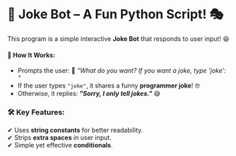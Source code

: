 # 🤖 **Joke Bot – A Fun Python Script!** 🎭  

This program is a simple interactive **Joke Bot** that responds to user input! 😆  

#### 📌 **How It Works:**  
- Prompts the user: 📝 _"What do you want? If you want a joke, type 'joke': "_  
- If the user types `"joke"`, it shares a funny **programmer joke**! 🤓  
- Otherwise, it replies: **_"Sorry, I only tell jokes."_** 😅  

### 🛠 **Key Features:**  
✔ Uses **string constants** for better readability.  
✔ Strips **extra spaces** in user input.  
✔ Simple yet effective **conditionals**.  

